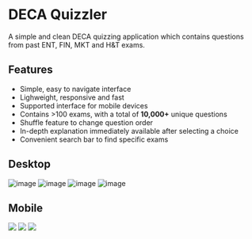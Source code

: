 # DECA Quizzler
A simple and clean DECA quizzing application which contains questions from past ENT, FIN, MKT and H&T exams. 

## Features
- Simple, easy to navigate interface
- Lighweight, responsive and fast
- Supported interface for mobile devices
- Contains >100 exams, with a total of **10,000+** unique questions
- Shuffle feature to change question order
- In-depth explanation immediately available after selecting a choice
- Convenient search bar to find specific exams

## Desktop
![image](https://github.com/user-attachments/assets/474563fb-571f-4ecc-b7fe-4003f0ae3529)
![image](https://github.com/user-attachments/assets/9cb20880-ef14-42ab-b11b-689fad931c8b)
![image](https://github.com/user-attachments/assets/93144972-9781-45a6-8551-69eb44ccc5e7)
![image](https://github.com/user-attachments/assets/b25e71f6-5b30-4ffe-8780-907c77928cc6)

## Mobile
<p display = "flex">
  <img src="https://github.com/user-attachments/assets/8ed4cc8c-ddc7-44fc-a463-8defa3344861" flex=1 />
  <img src="https://github.com/user-attachments/assets/3acb1181-412e-46e8-a45a-13dc02cea2cf" flex=1 /> 
  <img src="https://github.com/user-attachments/assets/4af2d3b1-d553-4d9b-839f-5bc9bbdc8b3c" flex=1 />
</p>


